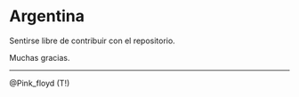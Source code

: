 Argentina
=============

Sentirse libre de contribuir con el repositorio.

Muchas gracias.

--------------------------------------------------


@Pink_floyd (T!)
